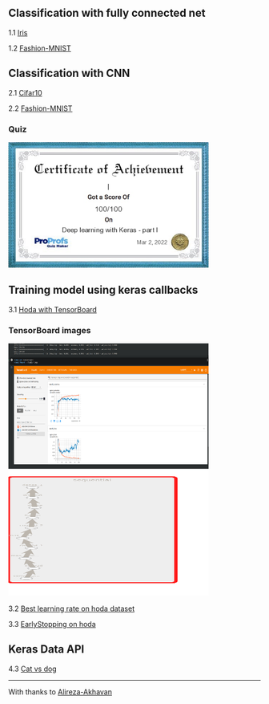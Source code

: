 ## Classification with fully connected net

1.1 [Iris](https://nbviewer.org/github/m-bashari-m/sample-DNN-projects/blob/main/1.1_iris.ipynb)

1.2 [Fashion-MNIST](https://github.com/m-bashari-m/sample-DNN-projects/blob/main/1.2_FMNIST.ipynb)

## Classification with CNN

2.1 [Cifar10](https://nbviewer.org/github/m-bashari-m/sample-DNN-projects/blob/main/2.1_cifar10.ipynb)

2.2 [Fashion-MNIST](https://github.com/m-bashari-m/sample-DNN-projects/blob/main/2.2_FMNIST_with_CNN.ipynb)

### Quiz
<img src="https://github.com/m-bashari-m/sample-DNN-projects/blob/main/images/certificate_DeepLearning_part1.jfif"  width="400" height="250" />

## Training model using keras callbacks

3.1 [Hoda with TensorBoard](https://github.com/m-bashari-m/sample-DNN-projects/blob/main/3.1_TensorBoard.ipynb)

### TensorBoard images
<div>
  <img src="https://github.com/m-bashari-m/sample-DNN-projects/blob/main/images/tensor-board.png"  width="400" height="250" />
  <img src="https://github.com/m-bashari-m/sample-DNN-projects/blob/main/images/layer-hist.png"  width="400" height="250" />
</div>

3.2 [Best learning rate on hoda dataset](https://github.com/m-bashari-m/sample-DNN-projects/blob/main/3.2_LR_finder.ipynb)

3.3 [EarlyStopping on hoda](https://github.com/m-bashari-m/sample-DNN-projects/blob/main/3.3_EarlyStopping.ipynb)

## Keras Data API

4.3 [Cat vs dog](https://github.com/m-bashari-m/sample-DNN-projects/blob/main/4.3_cat_vs_dog.ipynb)

---

With thanks to [Alireza-Akhavan](https://github.com/Alireza-Akhavan)
